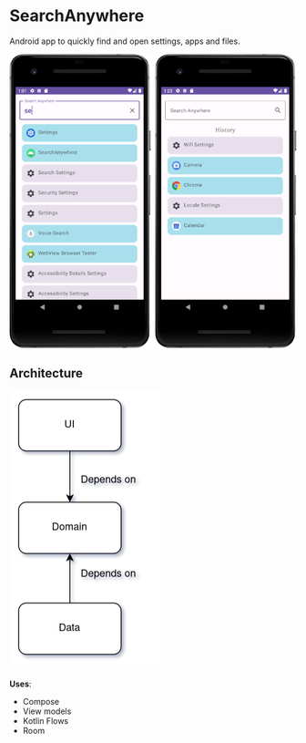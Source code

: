 # SearchAnywhere
Android app to quickly find and open settings, apps and files.

![app screenshot](screenshot.png)

## Architecture

![app architecture diagram](structure.png)

__Uses__:
* Compose
* View models
* Kotlin Flows
* Room
